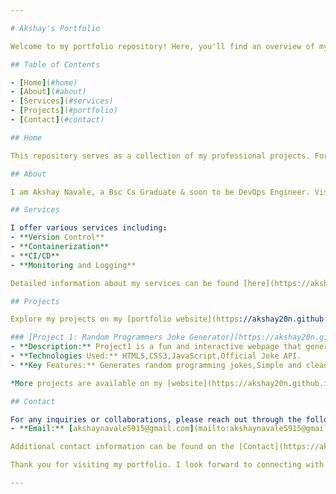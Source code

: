 ```yaml
---

# Akshay's Portfolio

Welcome to my portfolio repository! Here, you'll find an overview of my projects and services. For detailed information, please visit my [portfolio website](https://akshay20n.github.io/portfolio).

## Table of Contents

- [Home](#home)
- [About](#about)
- [Services](#services)
- [Projects](#portfolio)
- [Contact](#contact)

## Home

This repository serves as a collection of my professional projects. For a comprehensive view of my work, please visit my [portfolio website](https://akshay20n.github.io/portfolio).

## About

I am Akshay Navale, a Bsc Cs Graduate & soon to be DevOps Engineer. Visit the [About](https://akshay20n.github.io/portfolio/about) section of my website to learn more about me.

## Services

I offer various services including:
- **Version Control**
- **Containerization**
- **CI/CD**
- **Monitoring and Logging**

Detailed information about my services can be found [here](https://akshay20n.github.io/portfolio/services).

## Projects

Explore my projects on my [portfolio website](https://akshay20n.github.io/portfolio/portfolio). Below are a few highlights:

### [Project 1: Random Programmers Joke Generator](https://akshay20n.github.io/Project1/)
- **Description:** Project1 is a fun and interactive webpage that generates random programming jokes. It's perfect for developers looking to take a quick break and have a laugh. The jokes are fetched from a public API and displayed on the webpage.
- **Technologies Used:** HTML5,CSS3,JavaScript,Official Joke API.
- **Key Features:** Generates random programming jokes,Simple and clean user interface,Responsive design for use on any device,Lightweight and fast.

*More projects are available on my [website](https://akshay20n.github.io/portfolio/portfolio).*

## Contact

For any inquiries or collaborations, please reach out through the following channels:
- **Email:** [akshaynavale5915@gmail.com](mailto:akshaynavale5915@gmail.com)

Additional contact information can be found on the [Contact](https://akshay20n.github.io/portfolio/contact) page of my website.

Thank you for visiting my portfolio. I look forward to connecting with you!

---
```

